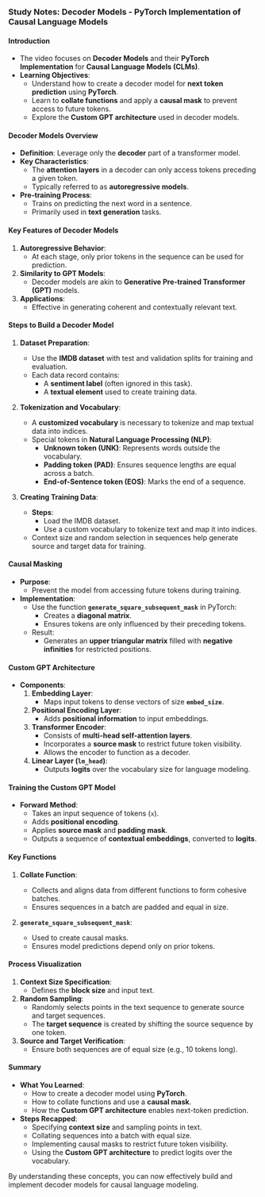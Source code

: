 ### Study Notes: Decoder Models - PyTorch Implementation of Causal Language Models

#### **Introduction**

- The video focuses on **Decoder Models** and their **PyTorch Implementation** for **Causal Language Models (CLMs)**.
- **Learning Objectives**:
  - Understand how to create a decoder model for **next token prediction** using **PyTorch**.
  - Learn to **collate functions** and apply a **causal mask** to prevent access to future tokens.
  - Explore the **Custom GPT architecture** used in decoder models.

#### **Decoder Models Overview**

- **Definition**: Leverage only the **decoder** part of a transformer model.
- **Key Characteristics**:
  - The **attention layers** in a decoder can only access tokens preceding a given token.
  - Typically referred to as **autoregressive models**.
- **Pre-training Process**:
  - Trains on predicting the next word in a sentence.
  - Primarily used in **text generation** tasks.

#### **Key Features of Decoder Models**

1. **Autoregressive Behavior**:
   - At each stage, only prior tokens in the sequence can be used for prediction.
2. **Similarity to GPT Models**:
   - Decoder models are akin to **Generative Pre-trained Transformer (GPT)** models.
3. **Applications**:
   - Effective in generating coherent and contextually relevant text.

#### **Steps to Build a Decoder Model**

1. **Dataset Preparation**:

   - Use the **IMDB dataset** with test and validation splits for training and evaluation.
   - Each data record contains:
     - A **sentiment label** (often ignored in this task).
     - A **textual element** used to create training data.

2. **Tokenization and Vocabulary**:

   - A **customized vocabulary** is necessary to tokenize and map textual data into indices.
   - Special tokens in **Natural Language Processing (NLP)**:
     - **Unknown token (UNK)**: Represents words outside the vocabulary.
     - **Padding token (PAD)**: Ensures sequence lengths are equal across a batch.
     - **End-of-Sentence token (EOS)**: Marks the end of a sequence.

3. **Creating Training Data**:
   - **Steps**:
     - Load the IMDB dataset.
     - Use a custom vocabulary to tokenize text and map it into indices.
   - Context size and random selection in sequences help generate source and target data for training.

#### **Causal Masking**

- **Purpose**:
  - Prevent the model from accessing future tokens during training.
- **Implementation**:
  - Use the function **`generate_square_subsequent_mask`** in PyTorch:
    - Creates a **diagonal matrix**.
    - Ensures tokens are only influenced by their preceding tokens.
  - Result:
    - Generates an **upper triangular matrix** filled with **negative infinities** for restricted positions.

#### **Custom GPT Architecture**

- **Components**:
  1. **Embedding Layer**:
     - Maps input tokens to dense vectors of size **`embed_size`**.
  2. **Positional Encoding Layer**:
     - Adds **positional information** to input embeddings.
  3. **Transformer Encoder**:
     - Consists of **multi-head self-attention layers**.
     - Incorporates a **source mask** to restrict future token visibility.
     - Allows the encoder to function as a decoder.
  4. **Linear Layer (`lm_head`)**:
     - Outputs **logits** over the vocabulary size for language modeling.

#### **Training the Custom GPT Model**

- **Forward Method**:
  - Takes an input sequence of tokens (`x`).
  - Adds **positional encoding**.
  - Applies **source mask** and **padding mask**.
  - Outputs a sequence of **contextual embeddings**, converted to **logits**.

#### **Key Functions**

1. **Collate Function**:

   - Collects and aligns data from different functions to form cohesive batches.
   - Ensures sequences in a batch are padded and equal in size.

2. **`generate_square_subsequent_mask`**:
   - Used to create causal masks.
   - Ensures model predictions depend only on prior tokens.

#### **Process Visualization**

1. **Context Size Specification**:
   - Defines the **block size** and input text.
2. **Random Sampling**:
   - Randomly selects points in the text sequence to generate source and target sequences.
   - The **target sequence** is created by shifting the source sequence by one token.
3. **Source and Target Verification**:
   - Ensure both sequences are of equal size (e.g., 10 tokens long).

#### **Summary**

- **What You Learned**:
  - How to create a decoder model using **PyTorch**.
  - How to collate functions and use a **causal mask**.
  - How the **Custom GPT architecture** enables next-token prediction.
- **Steps Recapped**:
  - Specifying **context size** and sampling points in text.
  - Collating sequences into a batch with equal size.
  - Implementing causal masks to restrict future token visibility.
  - Using the **Custom GPT architecture** to predict logits over the vocabulary.

By understanding these concepts, you can now effectively build and implement decoder models for causal language modeling.
